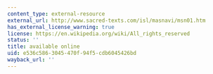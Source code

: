 ```yaml
---
content_type: external-resource
external_url: http://www.sacred-texts.com/isl/masnavi/msn01.htm
has_external_license_warning: true
license: https://en.wikipedia.org/wiki/All_rights_reserved
status: ''
title: available online
uid: e536c586-3045-470f-94f5-cdb6045426bd
wayback_url: ''
---
```

